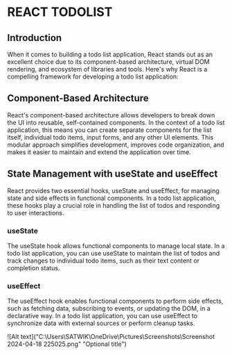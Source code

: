# REACT TODOLIST

## Introduction
When it comes to building a todo list application, React stands out as an excellent choice due to its component-based architecture, virtual DOM rendering, and ecosystem of libraries and tools. Here's why React is a compelling framework for developing a todo list application:

## Component-Based Architecture
React's component-based architecture allows developers to break down the UI into reusable, self-contained components. In the context of a todo list application, this means you can create separate components for the list itself, individual todo items, input forms, and any other UI elements. This modular approach simplifies development, improves code organization, and makes it easier to maintain and extend the application over time.

## State Management with useState and useEffect
React provides two essential hooks, useState and useEffect, for managing state and side effects in functional components. In a todo list application, these hooks play a crucial role in handling the list of todos and responding to user interactions.

### useState
The useState hook allows functional components to manage local state. In a todo list application, you can use useState to maintain the list of todos and track changes to individual todo items, such as their text content or completion status.

### useEffect
The useEffect hook enables functional components to perform side effects, such as fetching data, subscribing to events, or updating the DOM, in a declarative way. In a todo list application, you can use useEffect to synchronize data with external sources or perform cleanup tasks.

![Alt text]("C:\Users\SATWIK\OneDrive\Pictures\Screenshots\Screenshot 2024-04-18 225025.png" "Optional title")





